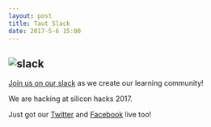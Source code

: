 ```yaml
---
layout: post
title: Taut Slack
date: 2017-5-6 15:00
---
```

![slack](http://i.imgur.com/YGuyeWE.png)
------------------------
[Join us on our slack](https://publicslack.com/slacks/taut-tech/invites/new) as we create our learning community!

We are hacking at silicon hacks 2017.

Just got our [Twitter](https://twitter.com/TautTech) and [Facebook](https://www.facebook.com/Taut.tech/) live too!
